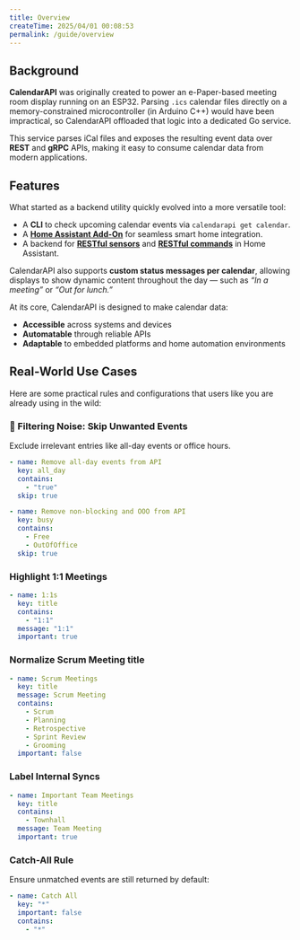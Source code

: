 ```yaml
---
title: Overview
createTime: 2025/04/01 00:08:53
permalink: /guide/overview
---
```


## Background

**CalendarAPI** was originally created to power an e-Paper-based meeting room display running on an ESP32.
Parsing `.ics` calendar files directly on a memory-constrained microcontroller (in Arduino C++) would have been impractical, so CalendarAPI offloaded that logic into a dedicated Go service.

This service parses iCal files and exposes the resulting event data over **REST** and **gRPC** APIs, making it easy to consume calendar data from modern applications.

## Features

What started as a backend utility quickly evolved into a more versatile tool:

- A **CLI** to check upcoming calendar events via `calendarapi get calendar`.
- A [**Home Assistant Add-On**](https://github.com/SpechtLabs/homeassistant-addons/tree/main/calendar_api) for seamless smart home integration.
- A backend for [**RESTful sensors**](https://www.home-assistant.io/integrations/sensor.rest/) and [**RESTful commands**](https://www.home-assistant.io/integrations/rest_command/) in Home Assistant.

CalendarAPI also supports **custom status messages per calendar**, allowing displays to show dynamic content throughout the day — such as _“In a meeting”_ or _“Out for lunch.”_

At its core, CalendarAPI is designed to make calendar data:

- **Accessible** across systems and devices
- **Automatable** through reliable APIs
- **Adaptable** to embedded platforms and home automation environments

## Real-World Use Cases

Here are some practical rules and configurations that users like you are already using in the wild:

### 🧼 Filtering Noise: Skip Unwanted Events

Exclude irrelevant entries like all-day events or office hours.

```yaml
- name: Remove all-day events from API
  key: all_day
  contains:
    - "true"
  skip: true

- name: Remove non-blocking and OOO from API
  key: busy
  contains:
    - Free
    - OutOfOffice
  skip: true
```

### Highlight 1:1 Meetings

```yaml
- name: 1:1s
  key: title
  contains:
    - "1:1"
  message: "1:1"
  important: true
```

### Normalize Scrum Meeting title

```yaml
- name: Scrum Meetings
  key: title
  message: Scrum Meeting
  contains:
    - Scrum
    - Planning
    - Retrospective
    - Sprint Review
    - Grooming
  important: false
```

### Label Internal Syncs

```yaml
- name: Important Team Meetings
  key: title
  contains:
    - Townhall
  message: Team Meeting
  important: true
```

### Catch-All Rule

Ensure unmatched events are still returned by default:

```yaml
- name: Catch All
  key: "*"
  important: false
  contains:
    - "*"
```
